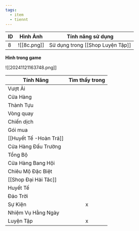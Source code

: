 ```yaml
---
tags:
  - item
  - tiennt
---
```


| ID  | Hình Ảnh    | Tính năng sử dụng                |
| --- | ----------- | -------------------------------- |
| 8   | ![[8c.png]] | Sử dụng trong [[Shop Luyện Tập]] |

**Hình trong game**

![[20241121163748.png]]

| Tính Năng              | Tìm thấy trong |
| ---------------------- | :------------: |
| Vượt Ải                |                |
| Cửa Hàng               |                |
| Thành Tựu              |                |
| Vòng quay              |                |
| Chiến dịch             |                |
| Gói mua                |                |
| [[Huyết Tế -Hoàn Trả]] |                |
| Cửa Hàng Đấu Trường    |                |
| Tổng Bộ                |                |
| Cửa Hàng Bang Hội      |                |
| Chiêu Mộ Đặc Biệt      |                |
| [[Shop Đại Hải Tăc]]   |                |
| Huyết Tế               |                |
| Đảo Trời               |                |
| Sự Kiện                |       x        |
| Nhiệm Vụ Hằng Ngày     |                |
| Luyện Tập              |       x        |
